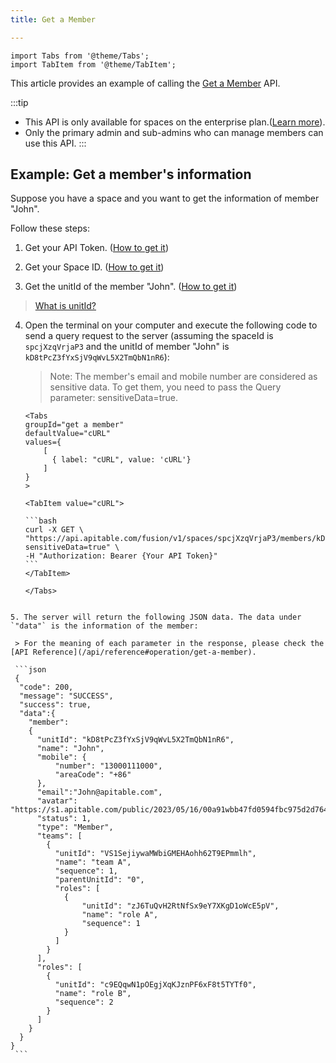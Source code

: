 ```yaml
---
title: Get a Member

---
```


````mdx-code-block
import Tabs from '@theme/Tabs';
import TabItem from '@theme/TabItem';
````

This article provides an example of calling the [Get a Member](/api/reference#operation/get-a-member) API.

:::tip
- This API is only available for spaces on the enterprise plan.([Learn more](https://apitable.com/pricing)).
- Only the primary admin and sub-admins who can manage members can use this API.
:::

## Example: Get a member's information

Suppose you have a space and you want to get the information of member "John".

Follow these steps:

1. Get your API Token. ([How to get it](quick-start#get-api-token))

2. Get your Space ID. ([How to get it](/api/introduction#spaceid))

3. Get the unitId of the member "John". ([How to get it](/api/list-the-team-members))
> [What is unitId?](/api/faqs#what-is-the-meaning-of-unitid-in-the-contacts-api)

4. Open the terminal on your computer and execute the following code to send a query request to the server (assuming the spaceId is `spcjXzqVrjaP3` and the unitId of member "John" is `kD8tPcZ3fYxSjV9qWvL5X2TmQbN1nR6`):

   > Note: The member's email and mobile number are considered as sensitive data. To get them, you need to pass the Query parameter: sensitiveData=true.

    ````mdx-code-block
    <Tabs
    groupId="get a member"
    defaultValue="cURL"
    values={
        [
          { label: "cURL", value: 'cURL'}
        ]
    }
    >

   <TabItem value="cURL">

   ```bash
   curl -X GET \
   "https://api.apitable.com/fusion/v1/spaces/spcjXzqVrjaP3/members/kD8tPcZ3fYxSjV9qWvL5X2TmQbN1nR6?sensitiveData=true" \
   -H "Authorization: Bearer {Your API Token}" 
   ```
    </TabItem>

    </Tabs>
  ````

5. The server will return the following JSON data. The data under `"data"` is the information of the member:

   > For the meaning of each parameter in the response, please check the [API Reference](/api/reference#operation/get-a-member).

   ```json
   {
    "code": 200,
    "message": "SUCCESS",
    "success": true,
    "data":{
      "member": 
      {
        "unitId": "kD8tPcZ3fYxSjV9qWvL5X2TmQbN1nR6",
        "name": "John",
        "mobile": {
            "number": "13000111000",
            "areaCode": "+86"
        },
        "email":"John@apitable.com",
        "avatar": "https://s1.apitable.com/public/2023/05/16/00a91wbb47fd0594fbc975d2d764a45q",
        "status": 1,
        "type": "Member",
        "teams": [
          {
            "unitId": "VS1SejiywaMWbiGMEHAohh62T9EPmmlh",
            "name": "team A",
            "sequence": 1,
            "parentUnitId": "0",
            "roles": [
              {
                  "unitId": "zJ6TuQvH2RtNfSx9eY7XKgD1oWcE5pV",
                  "name": "role A",
                  "sequence": 1
              }
            ]
          }
        ],
        "roles": [
          {
            "unitId": "c9EQqwN1pOEgjXqKJznPF6xF8t5TYTf0",
            "name": "role B",
            "sequence": 2
          }
        ]
      } 
    }
  }
   ```
